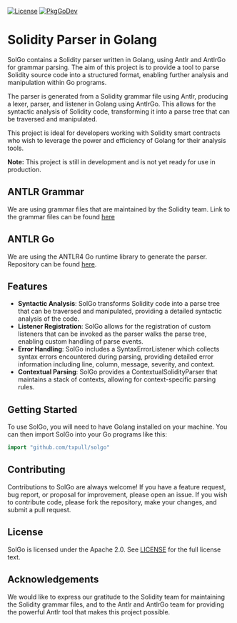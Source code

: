 [![License](https://img.shields.io/badge/License-Apache_2.0-blue.svg)](https://opensource.org/licenses/Apache-2.0)
[![PkgGoDev](https://pkg.go.dev/badge/github.com/txpull/solgo)](https://pkg.go.dev/github.com/txpull/solgo)

# Solidity Parser in Golang

SolGo contains a Solidity parser written in Golang, using Antlr and AntlrGo for grammar parsing. The aim of this project is to provide a tool to parse Solidity source code into a structured format, enabling further analysis and manipulation within Go programs.

The parser is generated from a Solidity grammar file using Antlr, producing a lexer, parser, and listener in Golang using AntlrGo. This allows for the syntactic analysis of Solidity code, transforming it into a parse tree that can be traversed and manipulated.

This project is ideal for developers working with Solidity smart contracts who wish to leverage the power and efficiency of Golang for their analysis tools.

**Note:** This project is still in development and is not yet ready for use in production.

## ANTLR Grammar

We are using grammar files that are maintained by the Solidity team.
Link to the grammar files can be found [here](https://github.com/ethereum/solidity/tree/develop/docs/grammar)

## ANTLR Go

We are using the ANTLR4 Go runtime library to generate the parser. Repository can be found [here](https://github.com/antlr4-go/antlr).


## Features

- **Syntactic Analysis**: SolGo transforms Solidity code into a parse tree that can be traversed and manipulated, providing a detailed syntactic analysis of the code.
- **Listener Registration**: SolGo allows for the registration of custom listeners that can be invoked as the parser walks the parse tree, enabling custom handling of parse events.
- **Error Handling**: SolGo includes a SyntaxErrorListener which collects syntax errors encountered during parsing, providing detailed error information including line, column, message, severity, and context.
- **Contextual Parsing**: SolGo provides a ContextualSolidityParser that maintains a stack of contexts, allowing for context-specific parsing rules.

## Getting Started

To use SolGo, you will need to have Golang installed on your machine. You can then import SolGo into your Go programs like this:

```go
import "github.com/txpull/solgo"
```


## Contributing

Contributions to SolGo are always welcome! If you have a feature request, bug report, or proposal for improvement, please open an issue. If you wish to contribute code, please fork the repository, make your changes, and submit a pull request.


## License

SolGo is licensed under the Apache 2.0. See [LICENSE](LICENSE) for the full license text.


## Acknowledgements

We would like to express our gratitude to the Solidity team for maintaining the Solidity grammar files, and to the Antlr and AntlrGo team for providing the powerful Antlr tool that makes this project possible.